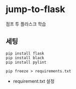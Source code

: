# jump-to-flask
점프 투 플라스크 학습

## 세팅

```
pip install flask
pip install black
pip install pylint
```


```
pip freeze > requirements.txt
```
- requirement.txt 설정
